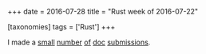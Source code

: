 +++
date = 2016-07-28
title = "Rust week of 2016-07-22"

[taxonomies]
tags = ['Rust']
+++

I made a [small][] [number][] [of][] [doc][] [submissions].

  [small]: https://github.com/alexcrichton/flate2-rs/pull/47
  [number]: https://github.com/alexcrichton/flate2-rs/pull/48
  [of]: https://github.com/alexcrichton/flate2-rs/pull/49
  [doc]: https://github.com/kbknapp/clap-rs/pull/608
  [submissions]: https://github.com/kbknapp/clap-rs/pull/609
